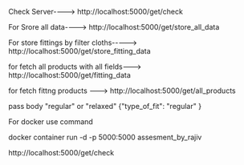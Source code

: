 Check Server---->
http://localhost:5000/get/check

For Srore all data---->
http://localhost:5000/get/store_all_data

For store fittings by filter cloths----->
http://localhost:5000/get/store_fitting_data

for fetch all products with all fields--->
http://localhost:5000/get/fitting_data

for fetch fittng products --->
http://localhost:5000/get/all_products

pass body "regular" or "relaxed"
{"type_of_fit": "regular"  }


For docker use command 

docker container run -d -p 5000:5000 assesment_by_rajiv

http://localhost:5000/get/check
